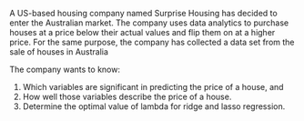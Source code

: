 A US-based housing company named Surprise Housing has decided to enter the Australian market. The company uses data analytics to purchase houses at a price below their actual values and flip them on at a higher price. For the same purpose, the company has collected a data set from the sale of houses in Australia

The company wants to know:
1. Which variables are significant in predicting the price of a house, and
2. How well those variables describe the price of a house.
3. Determine the optimal value of lambda for ridge and lasso regression.
